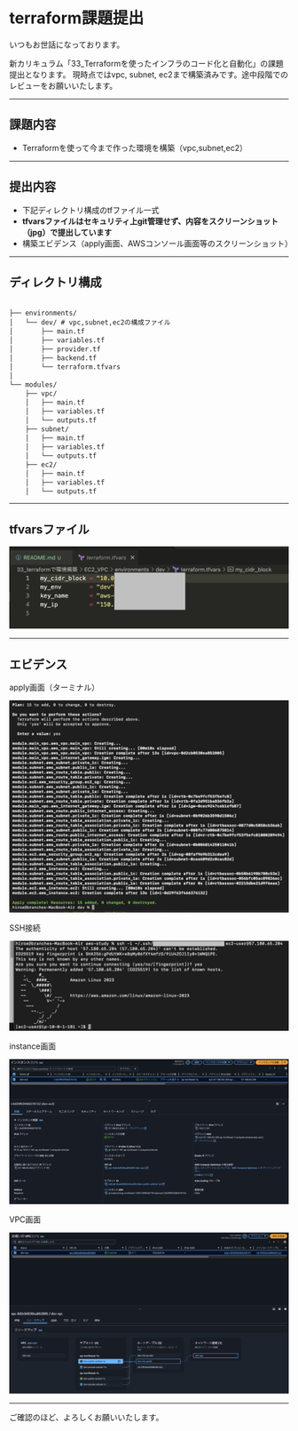# terraform課題提出
いつもお世話になっております。

新カリキュラム「33_Terraformを使ったインフラのコード化と自動化」の課題提出となります。
現時点ではvpc, subnet, ec2まで構築済みです。途中段階でのレビューをお願いいたします。

---

## 課題内容
- Terraformを使って今まで作った環境を構築（vpc,subnet,ec2）

---

## 提出内容
- 下記ディレクトリ構成のtfファイル一式
- **tfvarsファイルはセキュリティ上git管理せず、内容をスクリーンショット（jpg）で提出しています**
- 構築エビデンス（apply画面、AWSコンソール画面等のスクリーンショット）

---

## ディレクトリ構成

```

├── environments/
│   └── dev/ # vpc,subnet,ec2の構成ファイル
│       ├── main.tf
│       ├── variables.tf
│       ├── provider.tf
│       ├── backend.tf   
│       └── terraform.tfvars 
│       
└── modules/
    ├── vpc/
    │   ├── main.tf
    │   ├── variables.tf
    │   └── outputs.tf
    ├── subnet/
    │   ├── main.tf
    │   ├── variables.tf
    │   └── outputs.tf
    ├── ec2/
    │   ├── main.tf
    │   ├── variables.tf
    │   └── outputs.tf

```

---

## tfvarsファイル

![変数ファイル](environments/dev/画像/変数定義ファイル.jpg)

---

## エビデンス

apply画面（ターミナル）

![apply画面](environments/dev/画像/apply.jpg)

SSH接続

![SSH接続画面](environments/dev/画像/SSH.jpg)

instance画面

![SSH接続画面](environments/dev/画像/instance.jpg)

VPC画面

![SSH接続画面](environments/dev/画像/VPC.jpg)

---

ご確認のほど、よろしくお願いいたします。
